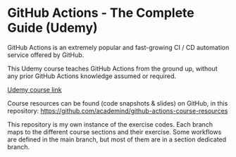# GitHub Actions - The Complete Guide (Udemy)

GitHub Actions is an extremely popular and fast-growing CI / CD automation service offered by GitHub.

This Udemy course teaches GitHub Actions from the ground up, without any prior GitHub Actions knowledge assumed or required.

[Udemy course link](https://goto.udemy.com/course/github-actions-the-complete-guide/learn/lecture/34120940#overview)

Course resources can be found (code snapshots & slides) on GitHub, in this repository: https://github.com/academind/github-actions-course-resources

This repository is my own instance of the exercise codes. Each branch maps to the different course sections and their exercise. Some workflows are defined in the main branch, but most of them are in a section dedicated branch.